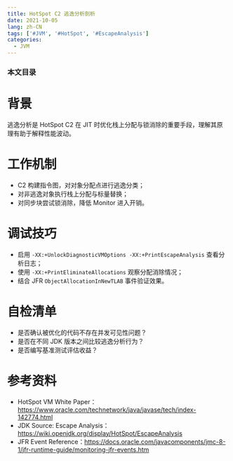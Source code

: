 ```yaml
---
title: HotSpot C2 逃逸分析剖析
date: 2021-10-05
lang: zh-CN
tags: ['#JVM', '#HotSpot', '#EscapeAnalysis']
categories:
  - JVM
---
```


### 本文目录
<!-- toc -->

# 背景
逃逸分析是 HotSpot C2 在 JIT 时优化栈上分配与锁消除的重要手段，理解其原理有助于解释性能波动。

# 工作机制
- C2 构建指令图，对对象分配点进行逃逸分类；
- 对非逃逸对象执行栈上分配与标量替换；
- 对同步块尝试锁消除，降低 Monitor 进入开销。

# 调试技巧
- 启用 `-XX:+UnlockDiagnosticVMOptions -XX:+PrintEscapeAnalysis` 查看分析日志；
- 使用 `-XX:+PrintEliminateAllocations` 观察分配消除情况；
- 结合 JFR `ObjectAllocationInNewTLAB` 事件验证效果。

# 自检清单
- 是否确认被优化的代码不存在并发可见性问题？
- 是否在不同 JDK 版本之间比较逃逸分析行为？
- 是否编写基准测试评估收益？

# 参考资料
- HotSpot VM White Paper：https://www.oracle.com/technetwork/java/javase/tech/index-142774.html
- JDK Source: Escape Analysis：https://wiki.openjdk.org/display/HotSpot/EscapeAnalysis
- JFR Event Reference：https://docs.oracle.com/javacomponents/jmc-8-1/jfr-runtime-guide/monitoring-jfr-events.htm
